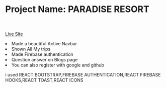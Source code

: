 # Project Name: PARADISE RESORT <br></br>
[Live Site](https://paradise-resort-assignment10.web.app/)
 
 <li>Made a beautiful Active Navbar</li>
 <li>Shown All My trips </li>
 <li>Made Firebase authentication</li>
 <li>Question answer on Blogs page</li>
 <li>You can also register with google and github</li>
 <p>i used REACT BOOTSTRAP,FIREBASE AUTHENTICATION,REACT FIREBASE HOOKS,REACT TOAST,REACT ICONS</p>